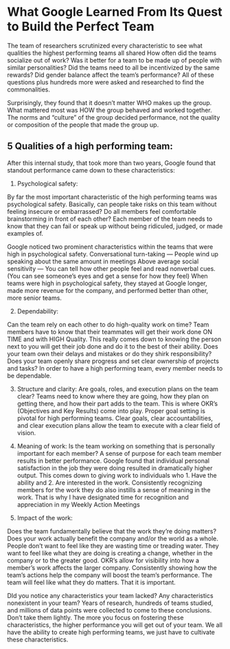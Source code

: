 
# What Google Learned From Its Quest to Build the Perfect Team


The team of researchers scrutinized every characteristic to see what qualities the highest performing teams all 
shared How often did the teams socialize out of work? Was it better for a team to be made up of people with similar personalities? Did the teams need to all be incentivized by the same rewards? Did gender balance affect the team’s performance? All of these questions plus hundreds more were asked and researched to find the commonalities.

Surprisingly, they found that it doesn’t matter WHO makes up the group. What mattered most was HOW the group behaved and worked together. The norms and “culture” of the group decided performance, not the quality or composition of the people that made the group up.


## 5 Qualities of a high performing team:

After this internal study, that took more than two years, Google found that standout performance came down to these characteristics:

1. Psychological safety:

By far the most important characteristic of the high performing teams was psychological safety. Basically, can people take risks on this team without feeling insecure or embarrassed? Do all members feel comfortable brainstorming in front of each other? Each member of the team needs to know that they can fail or speak up without being ridiculed, judged, or made examples of.

Google noticed two prominent characteristics within the teams that were high in psychological safety.
Conversational turn-taking — People wind up speaking about the same amount in meetings
Above average social sensitivity — You can tell how other people feel and read nonverbal cues. (You can see someone’s eyes and get a sense for how they feel)
When teams were high in psychological safety, they stayed at Google longer, made more revenue for the company, and performed better than other, more senior teams.

2. Dependability:

Can the team rely on each other to do high-quality work on time?
Team members have to know that their teammates will get their work done ON TIME and with HIGH Quality. This really comes down to knowing the person next to you will get their job done and do it to the best of their ability.
Does your team own their delays and mistakes or do they shirk responsibility?
Does your team openly share progress and set clear ownership of projects and tasks?
In order to have a high performing team, every member needs to be dependable.

3. Structure and clarity:
Are goals, roles, and execution plans on the team clear?
Teams need to know where they are going, how they plan on getting there, and how their part adds to the team. This is where OKR’s (Objectives and Key Results) come into play. Proper goal setting is pivotal for high performing teams. Clear goals, clear accountabilities, and clear execution plans allow the team to execute with a clear field of vision.


4. Meaning of work:
Is the team working on something that is personally important for each member?
A sense of purpose for each team member results in better performance. Google found that individual personal satisfaction in the job they were doing resulted in dramatically higher output. This comes down to giving work to individuals who 1. Have the ability and 2. Are interested in the work. Consistently recognizing members for the work they do also instills a sense of meaning in the work. That is why I have designated time for recognition and appreciation in my Weekly Action Meetings


5. Impact of the work:


Does the team fundamentally believe that the work they’re doing matters? Does your work actually benefit the company and/or the world as a whole. People don’t want to feel like they are wasting time or treading water. They want to feel like what they are doing is creating a change, whether in the company or to the greater good. OKR’s allow for visibility into how a member’s work affects the larger company. Consistently showing how the team’s actions help the company will boost the team’s performance. The team will feel like what they do matters. That it is important.


DId you notice any characteristics your team lacked? Any characteristics nonexistent in your team? Years of research, hundreds of teams studied, and millions of data points were collected to come to these conclusions. Don’t take them lightly. The more you focus on fostering these characteristics, the higher performance you will get out of your team. We all have the ability to create high performing teams, we just have to cultivate these characteristics.
